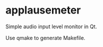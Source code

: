 applausemeter
=============

Simple audio input level monitor in Qt.

Use qmake to generate Makefile.
